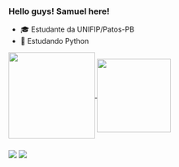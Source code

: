 ### Hello guys! Samuel here! ###

- 🎓 Estudante da UNIFIP/Patos-PB
- 🌱 Estudando Python

<div>
  <a href="https://github.com/jusesamoel">
  <img align="center" height="170em" src="https://github-readme-stats.vercel.app/api?username=jusesamoel&show_icons=true&theme=dark&include_all_commits=true&count_private=true"/>
  <img align="center" height="145em" src="https://github-readme-stats.vercel.app/api/top-langs/?username=jusesamoel&layout=compact&langs_count=7&theme=dark"/>
</div>

###

<div> 
  <a href="https://instagram.com/jusesamoel" target="_blank"><img src="https://img.shields.io/badge/-Instagram-%23E4405F?style=for-the-badge&logo=instagram&logoColor=white" target="_blank"></a>
  <a href = "mailto:josesamuel004@gmail.com"><img src="https://img.shields.io/badge/-Gmail-%23333?style=for-the-badge&logo=gmail&logoColor=white" target="_blank"></a>
</div>
